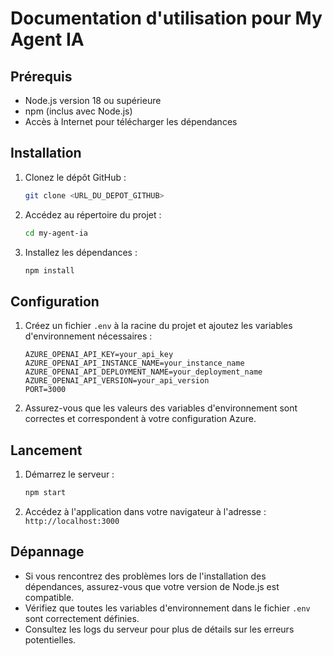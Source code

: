 # Documentation d'utilisation pour My Agent IA

## Prérequis

- Node.js version 18 ou supérieure
- npm (inclus avec Node.js)
- Accès à Internet pour télécharger les dépendances

## Installation

1. Clonez le dépôt GitHub :
   ```bash
   git clone <URL_DU_DEPOT_GITHUB>
   ```

2. Accédez au répertoire du projet :
   ```bash
   cd my-agent-ia
   ```

3. Installez les dépendances :
   ```bash
   npm install
   ```

## Configuration

1. Créez un fichier `.env` à la racine du projet et ajoutez les variables d'environnement nécessaires :
   ```env
   AZURE_OPENAI_API_KEY=your_api_key
   AZURE_OPENAI_API_INSTANCE_NAME=your_instance_name
   AZURE_OPENAI_API_DEPLOYMENT_NAME=your_deployment_name
   AZURE_OPENAI_API_VERSION=your_api_version
   PORT=3000
   ```

2. Assurez-vous que les valeurs des variables d'environnement sont correctes et correspondent à votre configuration Azure.

## Lancement

1. Démarrez le serveur :
   ```bash
   npm start
   ```

2. Accédez à l'application dans votre navigateur à l'adresse : `http://localhost:3000`

## Dépannage

- Si vous rencontrez des problèmes lors de l'installation des dépendances, assurez-vous que votre version de Node.js est compatible.
- Vérifiez que toutes les variables d'environnement dans le fichier `.env` sont correctement définies.
- Consultez les logs du serveur pour plus de détails sur les erreurs potentielles.
